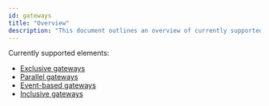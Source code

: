 ```yaml
---
id: gateways
title: "Overview"
description: "This document outlines an overview of currently supported gateways."
---
```


Currently supported elements:

- [Exclusive gateways](exclusive-gateways/exclusive-gateways.md)
- [Parallel gateways](parallel-gateways/parallel-gateways.md)
- [Event-based gateways](event-based-gateways/event-based-gateways.md)
- [Inclusive gateways](inclusive-gateways/inclusive-gateways.md)
